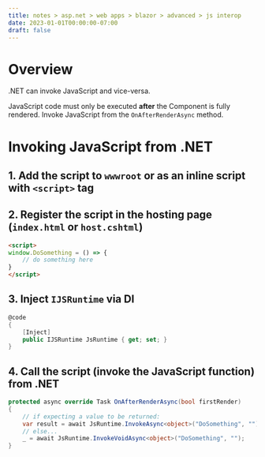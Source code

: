 ```yaml
---
title: notes > asp.net > web apps > blazor > advanced > js interop
date: 2023-01-01T00:00:00-07:00
draft: false
---
```


# Overview
.NET can invoke JavaScript and vice-versa.

<!-- TODO: WARNING -->
<r>JavaScript code must only be executed **after** the Component is fully rendered.</r>  Invoke JavaScript from the `OnAfterRenderAsync` method.

# Invoking JavaScript from .NET
## 1. Add the script to `wwwroot` or as an inline script with `<script>` tag
## 2. Register the script in the hosting page (`index.html` or `host.cshtml`)
```html
<script>
window.DoSomething = () => {
    // do something here
}
</script>
```

## 3. Inject `IJSRuntime` via DI
```cs
@code 
{
    [Inject]
    public IJSRuntime JsRuntime { get; set; }
}
```

## 4. Call the script (invoke the JavaScript function) from .NET
```cs
protected async override Task OnAfterRenderAsync(bool firstRender) 
{
    // if expecting a value to be returned:
    var result = await JsRuntime.InvokeAsync<object>("DoSomething", "");
    // else...
    _ = await JsRuntime.InvokeVoidAsync<object>("DoSomething", "");
}
``` 
